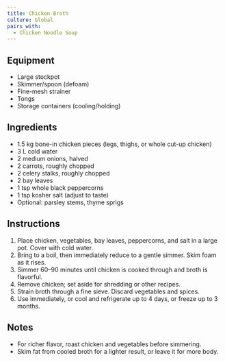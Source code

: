 ```yaml
---
title: Chicken Broth
culture: Global
pairs_with:
  - Chicken Noodle Soup
---
```


## Equipment
- Large stockpot
- Skimmer/spoon (defoam)
- Fine-mesh strainer
- Tongs
- Storage containers (cooling/holding)

## Ingredients
- 1.5 kg bone-in chicken pieces (legs, thighs, or whole cut-up chicken)
- 3 L cold water
- 2 medium onions, halved
- 2 carrots, roughly chopped
- 2 celery stalks, roughly chopped
- 2 bay leaves
- 1 tsp whole black peppercorns
- 1 tsp kosher salt (adjust to taste)
- Optional: parsley stems, thyme sprigs

## Instructions
1. Place chicken, vegetables, bay leaves, peppercorns, and salt in a large pot. Cover with cold water.
2. Bring to a boil, then immediately reduce to a gentle simmer. Skim foam as it rises.
3. Simmer 60–90 minutes until chicken is cooked through and broth is flavorful.
4. Remove chicken; set aside for shredding or other recipes.
5. Strain broth through a fine sieve. Discard vegetables and spices.
6. Use immediately, or cool and refrigerate up to 4 days, or freeze up to 3 months.

## Notes
- For richer flavor, roast chicken and vegetables before simmering.  
- Skim fat from cooled broth for a lighter result, or leave it for more body.  
